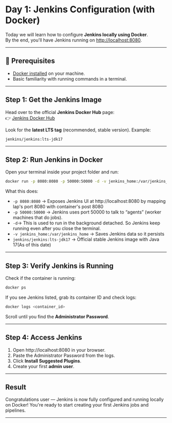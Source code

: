 # Day 1: Jenkins Configuration (with Docker)

Today we will learn how to configure **Jenkins locally using Docker**.  
By the end, you'll have Jenkins running on [http://localhost:8080](http://localhost:8080).

---

## 📌 Prerequisites

- [Docker installed](https://docs.docker.com/get-docker/) on your machine.
- Basic familiarity with running commands in a terminal.

---

## Step 1: Get the Jenkins Image

Head over to the official **Jenkins Docker Hub** page:  
👉 [Jenkins Docker Hub](https://hub.docker.com/r/jenkins/jenkins)

Look for the **latest LTS tag** (recommended, stable version). Example:

```
jenkins/jenkins:lts-jdk17
```

---

## Step 2: Run Jenkins in Docker

Open your terminal inside your project folder and run:

```bash
docker run -p 8080:8080 -p 50000:50000 -d -v jenkins_home:/var/jenkins_home jenkins/jenkins:lts-jdk17
```

What this does:

- `-p 8080:8080` → Exposes Jenkins UI at http://localhost:8080 by mapping lap's port 8080 with container's post 8080
- `-p 50000:50000` → Jenkins uses port 50000 to talk to “agents” (worker machines that do jobs).
- `-d`→ This is used to run in the background detached. So Jenkins keep running even after you close the terminal.
- `-v jenkins_home:/var/jenkins_home` → Saves Jenkins data so it persists
- `jenkins/jenkins:lts-jdk17` → Official stable Jenkins image with Java 17(As of this date)

---

## Step 3: Verify Jenkins is Running

Check if the container is running:

```bash
docker ps
```

If you see Jenkins listed, grab its container ID and check logs:

```bash
docker logs <container_id>
```

Scroll until you find the **Administrator Password**.

---

## Step 4: Access Jenkins

1. Open http://localhost:8080 in your browser.
2. Paste the Administrator Password from the logs.
3. Click **Install Suggested Plugins**.
4. Create your first **admin user**.

---

## Result

Congratulations user — Jenkins is now fully configured and running locally on Docker! You're ready to start creating your first Jenkins jobs and pipelines.

---
